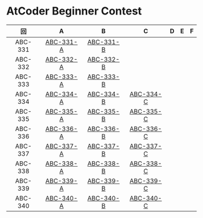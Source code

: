 # AtCoder Beginner Contest

| 回 | A | B | C | D | E | F |
|:---:|:---:|:---:|:---:|:---:|:---:|:---:|
| ABC-331 | [ABC-331-A](ABC-331-A.py) | [ABC-331-B](ABC-331-B.py) |  |  |  |  |
| ABC-332 | [ABC-332-A](ABC-332-A.py) | [ABC-332-B](ABC-332-B.py) |  |  |  |  |
| ABC-333 | [ABC-333-A](ABC-333-A.py) | [ABC-333-B](ABC-333-B.py) |  |  |  |  |
| ABC-334 | [ABC-334-A](ABC-334-A.py) | [ABC-334-B](ABC-334-B.py) | [ABC-334-C](ABC-334-C.py) |  |  |  |
| ABC-335 | [ABC-335-A](ABC-335-A.py) | [ABC-335-B](ABC-335-B.py) | [ABC-335-C](ABC-335-C.py) |  |  |  |
| ABC-336 | [ABC-336-A](ABC-336-A.py) | [ABC-336-B](ABC-336-B.py) | [ABC-336-C](ABC-336-C.py) |  |  |  |
| ABC-337 | [ABC-337-A](ABC-337-A.py) | [ABC-337-B](ABC-337-B.py) | [ABC-337-C](ABC-337-C.py) |  |  |  |
| ABC-338 | [ABC-338-A](ABC-338-A.py) | [ABC-338-B](ABC-338-B.py) | [ABC-338-C](ABC-338-C.py) |  |  |  |
| ABC-339 | [ABC-339-A](ABC-339-A.py) | [ABC-339-B](ABC-339-B.py) | [ABC-339-C](ABC-339-C.py) |  |  |  |
| ABC-340 | [ABC-340-A](ABC-340-A.py) | [ABC-340-B](ABC-340-B.py) | [ABC-340-C](ABC-340-C.py) |  |  |  |
